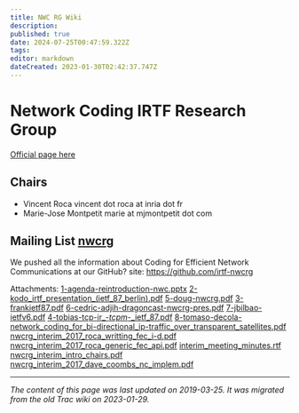 ```yaml
---
title: NWC RG Wiki
description: 
published: true
date: 2024-07-25T00:47:59.322Z
tags: 
editor: markdown
dateCreated: 2023-01-30T02:42:37.747Z
---
```


# Network Coding IRTF Research Group 
[Official page here](https://irtf.org/nwcrg)
## Chairs
- Vincent Roca vincent dot roca at inria dot fr
- Marie-Jose Montpetit marie at mjmontpetit dot com
## Mailing List [nwcrg](https://www.irtf.org/mailman/listinfo/nwcrg)
We pushed all the information about Coding for Efficient Network Communications at our GitHub? site: https://github.com/irtf-nwcrg

Attachments:
[1-agenda-reintroduction-nwc.pptx](/1-agenda-reintroduction-nwc.pptx)
[2-kodo_irtf_presentation_(ietf_87_berlin).pdf](/2-kodo_irtf_presentation_(ietf_87_berlin).pdf)
[5-doug-nwcrg.pdf](/5-doug-nwcrg.pdf)
[3-frankietf87.pdf](/3-frankietf87.pdf)
[6-cedric-adjih-dragoncast-nwcrg-pres.pdf](/6-cedric-adjih-dragoncast-nwcrg-pres.pdf)
[7-jbilbao-ietfv6.pdf](/7-jbilbao-ietfv6.pdf)
[4-tobias-tcp-ir_-_tcpm_-_ietf_87.pdf](/4-tobias-tcp-ir_-_tcpm_-_ietf_87.pdf)
[8-tomaso-decola-network_coding_for_bi-directional_ip-traffic_over_transparent_satellites.pdf](/8-tomaso-decola-network_coding_for_bi-directional_ip-traffic_over_transparent_satellites.pdf)
[nwcrg_interim_2017_roca_writting_fec_i-d.pdf](/nwcrg_interim_2017_roca_writting_fec_i-d.pdf)
[nwcrg_interim_2017_roca_generic_fec_api.pdf](/nwcrg_interim_2017_roca_generic_fec_api.pdf)
[interim_meeting_minutes.rtf](/interim_meeting_minutes.rtf)
[nwcrg_interim_intro_chairs.pdf](/nwcrg_interim_intro_chairs.pdf)
[nwcrg_interim_2017_dave_coombs_nc_implem.pdf](/nwcrg_interim_2017_dave_coombs_nc_implem.pdf)
&nbsp;
&nbsp;
&nbsp;

---

*The content of this page was last updated on 2019-03-25. It was migrated from the old Trac wiki on 2023-01-29.*